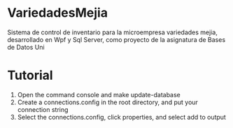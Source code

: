 # VariedadesMejia
Sistema de control de inventario para la microempresa variedades mejia, desarrollado en Wpf y Sql Server, como proyecto de la asignatura de Bases de Datos Uni

# Tutorial

1. Open the command console and make update-database
2. Create a connections.config in the root directory, and put your connection string 
3. Select the connections.config, click properties, and select add to output
